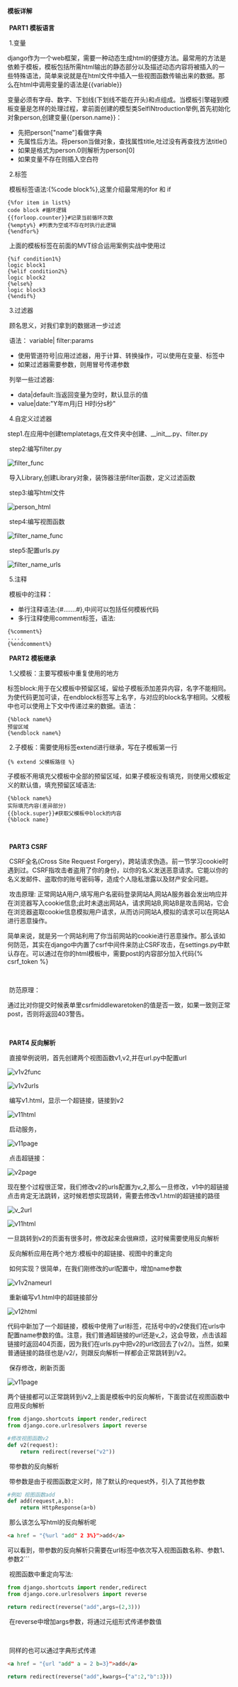 #### 模板详解



​	**PART1  模板语言**

​	1.变量

​	django作为一个web框架，需要一种动态生成html的便捷方法。最常用的方法是依赖于模板，模板包括所需html输出的静态部分以及描述动态内容将被插入的一些特殊语法，简单来说就是在html文件中插入一些视图函数传输出来的数据。那么在html中调用变量的语法是{{variable}}

​	变量必须有字母、数字、下划线(下划线不能在开头)和点组成。当模板引擎碰到模板变量是怎样的处理过程，拿前面创建的模型类SelfINtroduction举例,首先初始化对象person,创建变量{{person.name}}：

* 先把person["name"]看做字典
* 先属性后方法。将person当做对象，查找属性title,吐过没有再查找方法title()
* 如果是格式为person.0则解析为person[0]
* 如果变量不存在则插入空白符



​	2.标签

​	模板标签语法:{%code block%},这里介绍最常用的for 和 if

```
{%for item in list%}
code block #循环逻辑
{{forloop.counter}}#记录当前循环次数
{%empty%} #列表为空或不存在时执行此逻辑
{%endfor%}
```

​	上面的模板标签在前面的MVT综合运用案例实战中使用过

```
{%if condition1%}
logic block1
{%elif condition2%}
logic block2
{%else%}
logic block3
{%endif%}
```

​	3.过滤器

​	顾名思义，对我们拿到的数据进一步过滤

​	语法： variable| filter:params

* 使用管道符号|应用过滤器，用于计算、转换操作，可以使用在变量、标签中
* 如果过滤器需要参数，则用冒号传递参数



​	列举一些过滤器:

* data|default:当返回变量为空时，默认显示的值
* value|date:"Y年m月j日  H时i分s秒"



​	4.自定义过滤器

​	step1.在应用中创建templatetags,在文件夹中创建、\_\_init__.py、filter.py

​	step2:编写filter.py

![filter_func](https://gitee.com/drunkcoderliuhao/my_picbed/raw/master/img/filter_func.png)

​	导入Library,创建Library对象，装饰器注册filter函数，定义过滤函数

​	step3:编写html文件

![person_html](https://gitee.com/drunkcoderliuhao/my_picbed/raw/master/img/person_html.png)

​	step4:编写视图函数

![filter_name_func](https://gitee.com/drunkcoderliuhao/my_picbed/raw/master/img/filter_name_func.png)

​	step5:配置urls.py

![filter_name_urls](https://gitee.com/drunkcoderliuhao/my_picbed/raw/master/img/filter_name_urls.png)



​	5.注释

​	模板中的注释：

* 单行注释语法:{#.......#},中间可以包括任何模板代码
* 多行注释使用comment标签，语法:

```
{%comment%}
.....
{%endcomment%}
```



​	**PART2  模板继承**

​	1.父模板：主要写模板中重复使用的地方

​	标签block:用于在父模板中预留区域，留给子模板添加差异内容，名字不能相同。为使代码更加可读，在endblock标签写上名字，与对应的block名字相同。父模板中也可以使用上下文中传递过来的数据。语法：

```
{%block name%}
预留区域
{%endblock name%}
```

​	2.子模板：需要使用标签extend进行继承，写在子模板第一行

```
{% extend 父模板路径 %}
```

​	子模板不用填充父模板中全部的预留区域，如果子模板没有填充，则使用父模板定义的默认值，填充预留区域语法:

```
{%block name%}
实际填充内容(差异部分)
{{block.super}}#获取父模板中block的内容
{%block name}
```

​	

​	**PART3  CSRF**

​	CSRF全名(Cross Site Request Forgery)，跨站请求伪造。前一节学习cookie时遇到过。CSRF指攻击者盗用了你的身份，以你的名义发送恶意请求。它能以你的名义发邮件、盗取你的账号密码等，造成个人隐私泄露以及财产安全问题。

​	攻击原理: 正常网站A用户,填写用户名密码登录网站A,网站A服务器会发出响应并在浏览器写入cookie信息;此时未退出网站A，请求网站B,网站B是攻击网站，它会在浏览器盗取cookie信息模拟用户请求，从而访问网站A,模拟的请求可以在网站A进行恶意操作。

​	简单来说，就是另一个网站利用了你当前网站的cookie进行恶意操作。那么该如何防范，其实在django中内置了csrf中间件来防止CSRF攻击，在settings.py中默认存在。可以通过在你的html模板中，需要post的内容部分加入代码{% csrf_token %}

​	

​	防范原理：

​	通过比对你提交时候表单里csrfmiddlewaretoken的值是否一致，如果一致则正常post，否则将返回403警告。

​	

​	**PART4  反向解析**

​	直接举例说明，首先创建两个视图函数v1,v2,并在url.py中配置url

![v1v2func](https://gitee.com/drunkcoderliuhao/my_picbed/raw/master/img/v1v2func.png)

![v1v2urls](https://gitee.com/drunkcoderliuhao/my_picbed/raw/master/img/v1v2urls.png)

​	编写v1.html，显示一个超链接，链接到v2

![v11html](https://gitee.com/drunkcoderliuhao/my_picbed/raw/master/img/v11html.png)

​	启动服务，

![v11page](https://gitee.com/drunkcoderliuhao/my_picbed/raw/master/img/v11page.png)

​	点击超链接：

![v2page](https://gitee.com/drunkcoderliuhao/my_picbed/raw/master/img/v2page.png)

​	现在整个过程很正常，我们修改v2的urls配置为v_2,那么一旦修改，v1中的超链接点击肯定无法跳转，这时候若想实现跳转，需要去修改v1.html的超链接的路径

![v_2url](https://gitee.com/drunkcoderliuhao/my_picbed/raw/master/img/v_2url.png)

![v11html](https://gitee.com/drunkcoderliuhao/my_picbed/raw/master/img/v11html-1625107919218.png)

​	一旦跳转到v2的页面有很多时，修改起来会很麻烦，这时候需要使用反向解析

​	反向解析应用在两个地方:模板中的超链接、视图中的重定向

​	如何实现？很简单，在我们刚修改的url配置中，增加name参数

![v1v2nameurl](https://gitee.com/drunkcoderliuhao/my_picbed/raw/master/img/v1v2nameurl.png)

​	重新编写v1.html中的超链接部分

![v12html](https://gitee.com/drunkcoderliuhao/my_picbed/raw/master/img/v12html.png)

​	代码中新加了一个超链接，模板中使用了url标签，花括号中的v2使我们在urls中配置name参数的值。注意，我们普通超链接的url还是v_2，这会导致，点击该超链接时返回404页面，因为我们在urls.py中把v2的url改回去了(v2/)。当然，如果普通链接的路径也是/v2/，则跟反向解析一样都会正常跳转到/v2。

​	保存修改，刷新页面

![v11page](https://gitee.com/drunkcoderliuhao/my_picbed/raw/master/img/v11page-1625107995359.png)

​	两个链接都可以正常跳转到/v2,上面是模板中的反向解析，下面尝试在视图函数中应用反向解析

```python
from django.shortcuts import render,redirect
from django.core.urlresolvers import reverse

#修改视图函数v2
def v2(request):
	return redirect(reverse("v2"))
```



​	带参数的反向解析

​	带参数是由于视图函数定义时，除了默认的request外，引入了其他参数

```python
#例如 视图函数add
def add(request,a,b):
	return HttpResponse(a+b)
```

​	那么该怎么写html的反向解析呢

```html
<a href = "{%url "add" 2 3%}">add</a>
```

​	可以看到，带参数的反向解析只需要在url标签中依次写入视图函数名称、参数1、参数2```

​	视图函数中重定向写法:

```python
from django.shortcuts import render,redirect
from django.core.urlresolvers import reverse

return redirect(reverse("add",args=(2,3)))
```

​	在reverse中增加args参数，将通过元组形式传递参数值

​	

​	同样的也可以通过字典形式传递

```html
<a href = "{url "add" a = 2 b=3}">add</a>
```

```python
return redirect(reverse("add",kwargs={"a":2,"b":3}))
```



